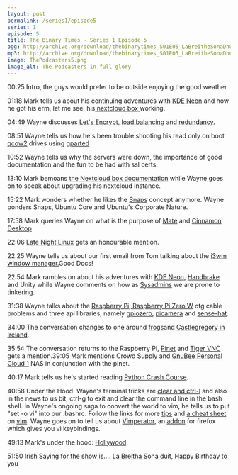 ```yaml
---
layout: post
permalink: /series1/episode5
series: 1
episode: 5
title: The Binary Times - Series 1 Episode 5
ogg: http://archive.org/download/thebinarytimes_S01E05_LaBreitheSonaDhuit/thebinarytimes_S01E05_LaBreitheSonaDhuit.ogg
mp3: http://archive.org/download/thebinarytimes_S01E05_LaBreitheSonaDhuit/thebinarytimes_S01E05_LaBreitheSonaDhuit.mp3
image: ThePodcasters5.png
image_alt: The Podcasters in full glory
---
```

00:25 Intro, the guys would prefer to be outside enjoying the good weather

01:18 Mark tells us about his continuing adventures with [KDE Neon](https://neon.kde.org/) and how he got his erm, let me see, his[ nextcloud box ](https://nextcloud.com/box/)working.

04:49 Wayne discusses [ Let's Encrypt](https://letsencrypt.org), [load balancing](http://nginx.guide/advanced/http-load-balancing-with-nginx) and [redundancy.](http://xkcdsw.com/2502)

08:51 Wayne tells us how he's been trouble shooting his read only on boot [qcow2](http://git.qemu-project.org/?p=qemu.git;a=blob;f=docs/specs/qcow2.txt) drives using [gparted](http://gparted.org/)

10:52 Wayne tells us why the servers were down, the importance of good documentation and the fun to be had with ssl certs.

13:10 Mark bemoans [the Nextcloud box documentation](https://github.com/nextcloud/nextcloud-snap/wiki) while Wayne goes on to speak about upgrading his nextcloud instance.

15:22 Mark wonders whether he likes the [Snaps](https://snapcraft.io/) concept anymore. Wayne ponders Snaps, Ubuntu Core and Ubuntu's Corporate Nature.

17:58 Mark queries Wayne on what is the purpose of [Mate](http://mate-desktop.org/) and [Cinnamon Desktop](https://github.com/linuxmint/cinnamon-desktop)

22:06 [Late Night Linux](https://latenightlinux.com/about/) gets an honourable mention.

22:25 Wayne tells us about our first email from Tom talking about the [i3wm window manager.](https://i3wm.org)Good Docs!

22:54 Mark rambles on about his adventures with [KDE Neon](https://neon.kde.org/), [Handbrake](https://handbrake.fr) and Unity while Wayne comments on how as [Sysadmins](https://xkcd.com/705/) we are prone to tinkering.

31:38 Wayne talks about the [Raspberry Pi](https://www.raspberrypi.org/),[ Raspberry Pi Zero W](https://www.raspberrypi.org/products/pi-zero-w/) otg cable problems and three api libraries, namely [gpiozero](http://gpiozero.readthedocs.io/en/stable/), [picamera](http://picamera.readthedocs.io/en/release-1.13/) and [sense-hat](http://www.pythonhosted.org/sense-hat/api/).

34:00 The conversation changes to one around [frogs](https://nc.fortlands.net:444/index.php/s/VMI7HPrBcDBVSwY)and [Castlegregory in Ireland](http://castlegregorykerry.com/).

35:54 The conversation returns to the Raspberry Pi, [Pinet](http://pinet.org.uk/) and [Tiger VNC](http://tigervnc.org/) gets a mention.39:05 Mark mentions Crowd Supply and [GnuBee Personal Cloud 1](https://www.crowdsupply.com/gnubee/personal-cloud-1) NAS in conjunction with the pinet.

40:17 Mark tells us he's started reading [Python Crash Course](https://www.nostarch.com/pythoncrashcourse/).

40:58 Under the Hood: Wayne's terminal tricks are [clear and ctrl-l](http://www.linux.org/threads/clear-clear-your-terminal-screen.4307/) and also in the news to us bit, ctrl-g to exit and clear the command line in the bash shell. In Wayne's ongoing saga to convert the world to vim, he tells us to put "set -o vi" into our .bashrc. Follow the links for more [tips](https://sanctum.geek.nz/arabesque/vi-mode-in-bash/) and [a cheat sheet](http://www.catonmat.net/download/bash-vi-editing-mode-cheat-sheet.pdf) on [vim](http://vim.wikia.com/wiki/Use_vi_shortcuts_in_terminal). Wayne goes on to tell us about [Vimperator](https://github.com/vimperator/vimperator-labs), an [addon](https://addons.mozilla.org/en-GB/firefox/addon/vimperator/) for firefox which gives you vi keybindings.

49:13 Mark's under the hood: [Hollywood](http://blog.dustinkirkland.com/2014/12/hollywood-technodrama.html).

51:50 Irish Saying for the show is.... [L&aacute; Breitha Sona duit](https://www.youtube.com/watch?v=lkICUoWOxFA), Happy Birthday to you
